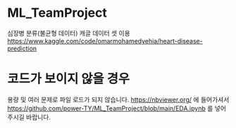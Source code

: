 # ML_TeamProject
심장병 분류(불균형 데이터)
캐글 데이터 셋 이용 https://www.kaggle.com/code/omarmohamedyehia/heart-disease-prediction

# 코드가 보이지 않을 경우
용량 및 여러 문제로 파일 로드가 되지 않습니다. https://nbviewer.org/ 에 들어가셔서 https://github.com/power-TY/ML_TeamProject/blob/main/EDA.ipynb 를 넣어주시길 바랍니다.

